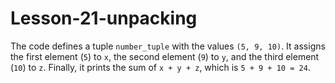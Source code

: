 # Lesson-21-unpacking
The code defines a tuple `number_tuple` with the values `(5, 9, 10)`. It assigns the first element (`5`) to `x`, the second element (`9`) to `y`, and the third element (`10`) to `z`. Finally, it prints the sum of `x + y + z`, which is `5 + 9 + 10 = 24`.
